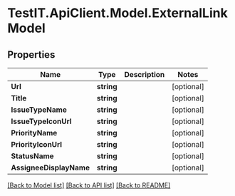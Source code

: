 # TestIT.ApiClient.Model.ExternalLinkModel

## Properties

Name | Type | Description | Notes
------------ | ------------- | ------------- | -------------
**Url** | **string** |  | [optional] 
**Title** | **string** |  | [optional] 
**IssueTypeName** | **string** |  | [optional] 
**IssueTypeIconUrl** | **string** |  | [optional] 
**PriorityName** | **string** |  | [optional] 
**PriorityIconUrl** | **string** |  | [optional] 
**StatusName** | **string** |  | [optional] 
**AssigneeDisplayName** | **string** |  | [optional] 

[[Back to Model list]](../README.md#documentation-for-models) [[Back to API list]](../README.md#documentation-for-api-endpoints) [[Back to README]](../README.md)

